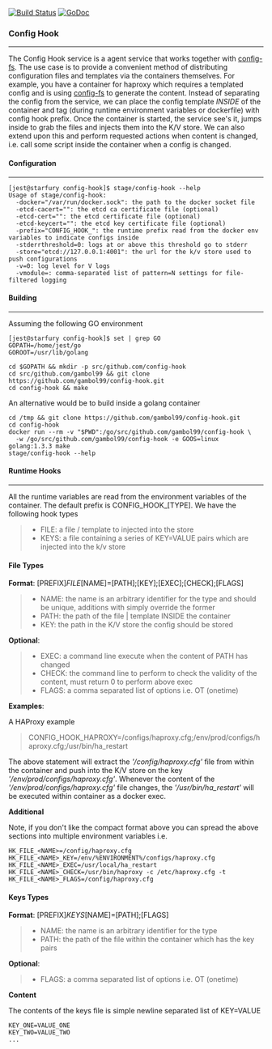 [![Build Status](https://travis-ci.org/gambol99/config-hook.svg?branch=master)](https://travis-ci.org/gambol99/config-hook)
[![GoDoc](http://godoc.org/github.com/gambol99/config-hook?status.png)](http://godoc.org/github.com/gambol99/config-hook)

### **Config Hook**
-----

The Config Hook service is a agent service that works together with [config-fs](http://github.com/gambol99/config-fs). The use case is to provide a convenient method of distributing configuration files and templates via the containers themselves. For example, you have a container for haproxy which requires a templated config and is using [config-fs](http://github.com/gambol99/config-fs) to generate the content. Instead of separating the config from the service, we can place the config template *INSIDE* of the container and tag (during runtime environment variables or dockerfile) with config hook prefix. Once the container is started, the service see's it, jumps inside to grab the files and injects them into the K/V store. We can also extend upon this and perform requested actions when content is changed, i.e. call some script inside the container when a config is changed.

#### **Configuration**
---

	[jest@starfury config-hook]$ stage/config-hook --help
	Usage of stage/config-hook:
	  -docker="/var/run/docker.sock": the path to the docker socket file
	  -etcd-cacert="": the etcd ca certificate file (optional)
	  -etcd-cert="": the etcd certificate file (optional)
	  -etcd-keycert="": the etcd key certificate file (optional)
	  -prefix="CONFIG_HOOK_": the runtime prefix read from the docker env variables to indicate configs inside
	  -stderrthreshold=0: logs at or above this threshold go to stderr
	  -store="etcd://127.0.0.1:4001": the url for the k/v store used to push configurations
	  -v=0: log level for V logs
	  -vmodule=: comma-separated list of pattern=N settings for file-filtered logging

#### **Building**
----
Assuming the following GO environment
  
    [jest@starfury config-hook]$ set | grep GO
    GOPATH=/home/jest/go
    GOROOT=/usr/lib/golang
    
    cd $GOPATH && mkdir -p src/github.com/config-hook 
    cd src/github.com/gambol99 && git clone https://github.com/gambol99/config-hook.git
    cd config-hook && make

An alternative would be to build inside a golang container
  
    cd /tmp && git clone https://github.com/gambol99/config-hook.git 
    cd config-hook
    docker run --rm -v "$PWD":/go/src/github.com/gambol99/config-hook \
      -w /go/src/github.com/gambol99/config-hook -e GOOS=linux golang:1.3.3 make
    stage/config-hook --help

#### **Runtime Hooks**
---
All the runtime variables are read from the environment variables of the container. The default prefix is CONFIG_HOOK_[TYPE]. We have the following hook types

 >  * FILE:     a file / template to injected into the store
 >  * KEYS:     a file containing a series of KEY=VALUE pairs which are injected into the k/v store

#### **File Types**
**Format**: [PREFIX]_FILE_[NAME]=[PATH];[KEY];[EXEC];[CHECK];[FLAGS]

> - NAME: the name is an arbitrary identifier for the type and should be unique, additions with simply override the former
> - PATH: the path of the file | template INSIDE the container
> - KEY:  the path in the K/V store the config should be stored

**Optional**:
> - EXEC:  a command line execute when the content of PATH has changed
> - CHECK: the command line to perform to check the validity of the content, must return 0 to perform above exec
> - FLAGS: a comma separated list of options i.e. OT (onetime)

**Examples**:

A HAProxy example

>  CONFIG_HOOK_HAPROXY=/configs/haproxy.cfg;/env/prod/configs/haproxy.cfg;/usr/bin/ha_restart

The above statement will extract the *'/config/haproxy.cfg'* file from within the container and push into the K/V store on the key *'/env/prod/configs/haproxy.cfg'*. Whenever the content of the *'/env/prod/configs/haproxy.cfg'* file changes, the *'/usr/bin/ha_restart'* will be executed within container as a docker exec.

**Additional**

Note, if you don't like the compact format above you can spread the above sections into multiple environment variables i.e.

    HK_FILE_<NAME>=/config/haproxy.cfg
    HK_FILE_<NAME>_KEY=/env/%ENVIRONMENT%/configs/haproxy.cfg
    HK_FILE_<NAME>_EXEC=/usr/local/ha_restart
    HK_FILE_<NAME>_CHECK=/usr/bin/haproxy -c /etc/haproxy.cfg -t
    HK_FILE_<NAME>_FLAGS=/config/haproxy.cfg

#### **Keys Types**

**Format**: [PREFIX]_KEYS_[NAME]=[PATH];[FLAGS]

> - NAME: the name is an arbitrary identifier for the type 
> - PATH: the path of the file within the container which has the key pairs

**Optional**:

>  - FLAGS: a comma separated list of options i.e. OT (onetime)

**Content**

The contents of the keys file is simple newline separated list of KEY=VALUE 

	KEY_ONE=VALUE_ONE
	KEY_TWO=VALUE_TWO
	...

